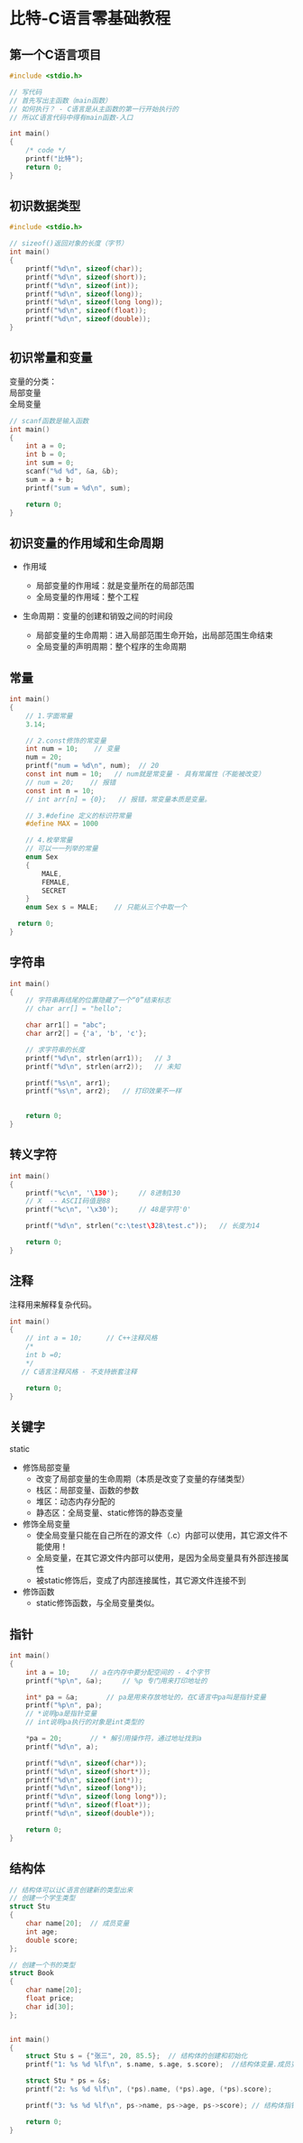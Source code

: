# 比特-C语言零基础教程

## 第一个C语言项目

```c
#include <stdio.h>

// 写代码
// 首先写出主函数（main函数）
// 如何执行？ - C语言是从主函数的第一行开始执行的
// 所以C语言代码中得有main函数-入口

int main()
{
    /* code */
    printf("比特");
    return 0;
}
```

## 初识数据类型

```c
#include <stdio.h>

// sizeof()返回对象的长度（字节）
int main()
{
    printf("%d\n", sizeof(char));
    printf("%d\n", sizeof(short));
    printf("%d\n", sizeof(int));
    printf("%d\n", sizeof(long));
    printf("%d\n", sizeof(long long));
    printf("%d\n", sizeof(float));
    printf("%d\n", sizeof(double));
}
```

## 初识常量和变量

变量的分类：  
局部变量  
全局变量

```c
// scanf函数是输入函数
int main()
{
    int a = 0;
    int b = 0;
    int sum = 0;
    scanf("%d %d", &a, &b);
    sum = a + b;
    printf("sum = %d\n", sum);

    return 0;
}
```

## 初识变量的作用域和生命周期

- 作用域
  - 局部变量的作用域：就是变量所在的局部范围
  - 全局变量的作用域：整个工程

- 生命周期：变量的创建和销毁之间的时间段
  - 局部变量的生命周期：进入局部范围生命开始，出局部范围生命结束
  - 全局变量的声明周期：整个程序的生命周期

## 常量

```c
int main()
{
    // 1.字面常量
    3.14;

    // 2.const修饰的常变量
    int num = 10;    // 变量
    num = 20;
    printf("num = %d\n", num);  // 20
    const int num = 10;   // num就是常变量 - 具有常属性（不能被改变）
    // num = 20;    // 报错
    const int n = 10;
    // int arr[n] = {0};   // 报错，常变量本质是变量。

    // 3.#define 定义的标识符常量
    #define MAX = 1000

    // 4.枚举常量
    // 可以一一列举的常量
    enum Sex
    {
        MALE,
        FEMALE,
        SECRET
    }
    enum Sex s = MALE;    // 只能从三个中取一个

  return 0;
}
```

## 字符串

```c
int main()
{
    // 字符串再结尾的位置隐藏了一个“0”结束标志
    // char arr[] = "hello";

    char arr1[] = "abc";
    char arr2[] = {'a', 'b', 'c'};

    // 求字符串的长度
    printf("%d\n", strlen(arr1));   // 3
    printf("%d\n", strlen(arr2));   // 未知

    printf("%s\n", arr1);
    printf("%s\n", arr2);   // 打印效果不一样

    
    return 0;
}
```

## 转义字符

```c
int main()
{
    printf("%c\n", '\130');     // 8进制130
    // X  -- ASCII码值是88
    printf("%c\n", '\x30');     // 48是字符'0'

    printf("%d\n", strlen("c:\test\328\test.c"));   // 长度为14

    return 0;
}
```

## 注释

注释用来解释复杂代码。

```c
int main()
{
    // int a = 10;      // C++注释风格
    /*
    int b =0;
    */
   // C语言注释风格 - 不支持嵌套注释

    return 0;
}
```

## 关键字

static

- 修饰局部变量
  - 改变了局部变量的生命周期（本质是改变了变量的存储类型）
  - 栈区：局部变量、函数的参数
  - 堆区：动态内存分配的
  - 静态区：全局变量、static修饰的静态变量
- 修饰全局变量
  - 使全局变量只能在自己所在的源文件（.c）内部可以使用，其它源文件不能使用！
  - 全局变量，在其它源文件内部可以使用，是因为全局变量具有外部连接属性
  - 被static修饰后，变成了内部连接属性，其它源文件连接不到
- 修饰函数
  - static修饰函数，与全局变量类似。

## 指针

```c
int main()
{
    int a = 10;     // a在内存中要分配空间的 - 4个字节
    printf("%p\n", &a);     // %p 专门用来打印地址的

    int* pa = &a;       // pa是用来存放地址的，在C语言中pa叫是指针变量
    printf("%p\n", pa); 
    // *说明pa是指针变量
    // int说明pa执行的对象是int类型的

    *pa = 20;       // * 解引用操作符，通过地址找到a
    printf("%d\n", a);

    printf("%d\n", sizeof(char*));
    printf("%d\n", sizeof(short*));
    printf("%d\n", sizeof(int*));
    printf("%d\n", sizeof(long*));
    printf("%d\n", sizeof(long long*));
    printf("%d\n", sizeof(float*));
    printf("%d\n", sizeof(double*));

    return 0;
}
```

## 结构体

```c
// 结构体可以让C语言创建新的类型出来
// 创建一个学生类型
struct Stu
{
    char name[20];  // 成员变量
    int age;
    double score;
};

// 创建一个书的类型
struct Book
{
    char name[20];
    float price;
    char id[30];
};


int main()
{
    struct Stu s = {"张三", 20, 85.5};  // 结构体的创建和初始化
    printf("1: %s %d %lf\n", s.name, s.age, s.score);  //结构体变量.成员变量

    struct Stu * ps = &s;
    printf("2: %s %d %lf\n", (*ps).name, (*ps).age, (*ps).score);

    printf("3: %s %d %lf\n", ps->name, ps->age, ps->score); // 结构体指针->成员变量名

    return 0;
}
```
